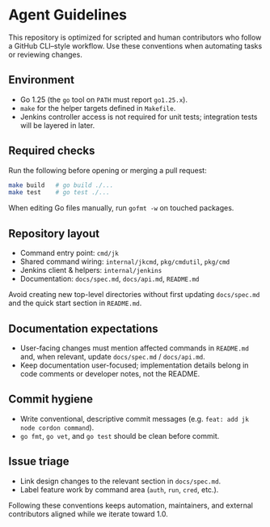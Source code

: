 # Agent Guidelines

This repository is optimized for scripted and human contributors who follow a GitHub CLI–style workflow. Use these conventions when automating tasks or reviewing changes.

## Environment

- Go 1.25 (the `go` tool on `PATH` must report `go1.25.x`).
- `make` for the helper targets defined in `Makefile`.
- Jenkins controller access is not required for unit tests; integration tests will be layered in later.

## Required checks

Run the following before opening or merging a pull request:

```bash
make build   # go build ./...
make test    # go test ./...
```

When editing Go files manually, run `gofmt -w` on touched packages.

## Repository layout

- Command entry point: `cmd/jk`
- Shared command wiring: `internal/jkcmd`, `pkg/cmdutil`, `pkg/cmd`
- Jenkins client & helpers: `internal/jenkins`
- Documentation: `docs/spec.md`, `docs/api.md`, `README.md`

Avoid creating new top-level directories without first updating `docs/spec.md` and the quick start section in `README.md`.

## Documentation expectations

- User-facing changes must mention affected commands in `README.md` and, when relevant, update `docs/spec.md` / `docs/api.md`.
- Keep documentation user-focused; implementation details belong in code comments or developer notes, not the README.

## Commit hygiene

- Write conventional, descriptive commit messages (e.g. `feat: add jk node cordon command`).
- `go fmt`, `go vet`, and `go test` should be clean before commit.

## Issue triage

- Link design changes to the relevant section in `docs/spec.md`.
- Label feature work by command area (`auth`, `run`, `cred`, etc.).

Following these conventions keeps automation, maintainers, and external contributors aligned while we iterate toward 1.0.
